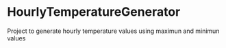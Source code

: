 # HourlyTemperatureGenerator
Project to generate hourly temperature values using maximun and minimun values

